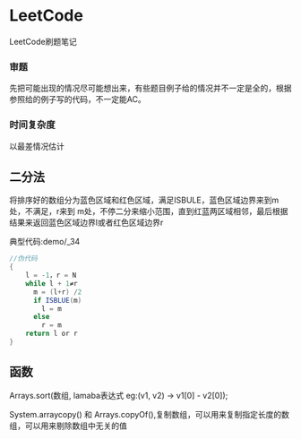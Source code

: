 # LeetCode
LeetCode刷题笔记

### 审题
先把可能出现的情况尽可能想出来，有些题目例子给的情况并不一定是全的，根据参照给的例子写的代码，不一定能AC。

### 时间复杂度
以最差情况估计

## 二分法
将排序好的数组分为蓝色区域和红色区域，满足ISBULE，蓝色区域边界来到m处，不满足，r来到
m处，不停二分来缩小范围，直到红蓝两区域相邻，最后根据结果来返回蓝色区域边界l或者红色区域边界r

典型代码:demo/_34
```java
//伪代码
{
    l = -1，r = N
    while l + 1≠r
      m = (l+r) /2
      if ISBLUE(m)
        l = m
      else
        r = m
    return l or r
}
```

## 函数
Arrays.sort(数组, lamaba表达式  eg:(v1, v2) -> v1[0] - v2[0]);

System.arraycopy() 和 Arrays.copyOf(),复制数组，可以用来复制指定长度的数组，可以用来剔除数组中无关的值